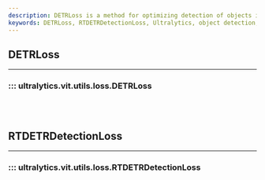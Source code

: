 ```yaml
---
description: DETRLoss is a method for optimizing detection of objects in images. Learn how to use it in RTDETRDetectionLoss at Ultralytics Docs.
keywords: DETRLoss, RTDETRDetectionLoss, Ultralytics, object detection, image classification, computer vision
---
```


## DETRLoss
---

### ::: ultralytics.vit.utils.loss.DETRLoss

<br><br>

## RTDETRDetectionLoss
---

### ::: ultralytics.vit.utils.loss.RTDETRDetectionLoss

<br><br>